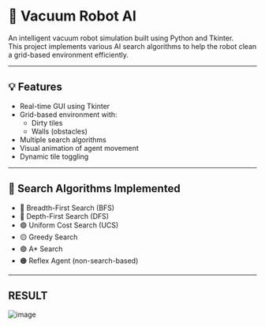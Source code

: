 # 🧹 Vacuum Robot AI

An intelligent vacuum robot simulation built using Python and Tkinter.  
This project implements various AI search algorithms to help the robot clean a grid-based environment efficiently.

---

## 💡 Features

- Real-time GUI using Tkinter
- Grid-based environment with:
  - Dirty tiles
  - Walls (obstacles)
- Multiple search algorithms
- Visual animation of agent movement
- Dynamic tile toggling

---

## 🤖 Search Algorithms Implemented

- 🔵 Breadth-First Search (BFS)
- 🔴 Depth-First Search (DFS)
- 🟢 Uniform Cost Search (UCS)
- 🟡 Greedy Search
- 🟣 A* Search
- 🟠 Reflex Agent (non-search-based)

---
## RESULT
![image](https://github.com/user-attachments/assets/759b6c97-3af4-4152-8a2b-219cadb6379a)

